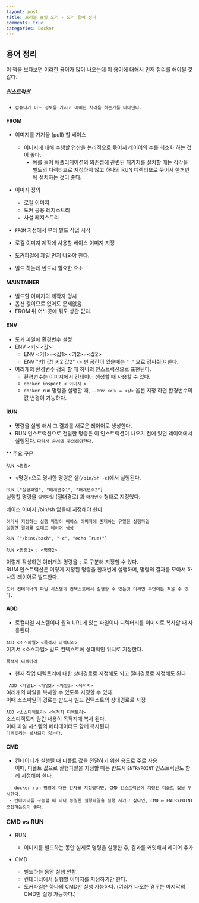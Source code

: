 ```yaml
---
layout: post
title: 트러블 슈팅 도커 - 도커 용어 정리
comments: true
categories: Docker
---
```

## 용어 정리

이 책을 보다보면 이러한 용어가 많이 나오는데 이 용어에 대해서 먼저 정리를 해야될 것 같다.
##### 인스트럭션
- `컴퓨터가 어느 정보를 가지고 어떠한 처리를 하는가를 나타낸다.`

#### FROM <br/>
- 이미지를 가져올 (pull) 할 베이스
    * 이미지에 대해 수행할 연산을 논리적으로 묶어서 레이어의 수를 최소화 하는 것이 좋다.
        * 예를 들어 애플리케이션의 의존성에 관련된 패키지를 설치할 때는 각각을 별도의 디렉티브로 지정하지 않고 하나의 RUN 디렉티브로 묶어서 한꺼번에 설치하는 것이 좋다.
        
- 이미지 정의
    - 로컬 이미지
    - 도커 공용 레지스트리
    - 사설 레지스트리
- `FROM` 지점에서 부터 빌드 작업 시작
- 로컬 이미지 제작에 사용할 베이스 이미지 지정
- 도커파일에 제일 먼저 나와야 한다.
- 빌드 하는데 반드시 필요한 요소

#### MAINTAINER
- 빌드할 이미지의 제작자 명시 
- 옵션 값이므로 없어도 문제없음.
- FROM 뒤 어느곳에 둬도 상관 없다.


#### ENV
- 도커 파일에 환경변수 설정
- ENV <키> <값>
    - ENV <키1>=<값1> <키2>=<값2>
    - ENV "키1 값1 키2 값2" -> 빈 공간이 있을때는 `" "` 으로 감싸줘야 한다.
- 여러개의 환경변수 정의 할 때 하나의 인스트럭션으로 표현된다.
    * 환경변수는 이미지에서 컨테이너 생성할 때 사용할 수 있다.
    * `docker inspect < 이미지 >`
    * `docker run` 명령을 실행할 때, `--env <키> = <값>` 옵션 지정 하면 환경변수의 값 변경이 가능하다.

#### RUN
- 명령을 실행 해서 그 결과를 새로운 레이어로 생성한다.
- RUN 인스트럭션으로 전달한 명령은 이 인스트럭션이 나오기 전에 있던 레이어에서 실행된다.
`따라서 순서에 주의해야한다.`

** 주요 구문

`RUN <명령>`
- <명령>으로 명시한 명령은 셸(`/bin/sh -c`)에서 실행된다.

`RUN ["실행파일", "매개변수1", "매개변수2"]` <br/>
실행할 명령을 `실행파일` (절대경로) 과 `매개변수` 형태로 지정했다.

베이스 이미지 /bin/sh 없을때 지정해야 한다.

```
여기서 지정하는 실행 파일이 베이스 이미지에 존재하는 유일한 실행파일
실행한 결과를 토대로 레이어 생성
```

`RUN ["/bins/bash", "-c", "echo True!"]`

`RUN <명령1> ; <명령2>`

이렇게 작성하면 여러개의 명령을 `;` 로 구분해 지정할 수 있다.<br/>
RUM 인스트럭션은 이렇게 지정된 명령을 한꺼번에 실행하며, 명령의 결과를 모아서 하나의 레이어로 빌드한다.

`도커 컨테이너의 파일 시스템과 컨텍스트에서 실행할 수 있는것 이라면 무엇이든 적을 수 있다.`

#### ADD
- 로컬파일 시스템이나 원격 URL에 있는 파일이나 디렉터리를 이미지로 복사할 때 사용된다.

`ADD <소스파일> <목적지 디렉터리>`<br/>
여기서 <소스파일> 빌드 컨텍스트에 상대적인 위치로 지정한다.

`목적지 디렉터리`
- 현재 작업 디렉토리에 대한 상대경로로 지정해도 되고 절대경로로 지정해도 된다.

` ADD <파일1> <파일2> <파일3> <목적지>`<br/>
여러개의 파일을 복사할 수 있도록 지정할 수 있다.<br/>
이때 소스파일의 경로는 반드시 빌드 컨텍스트의 상대경로로 지정

`ADD <소스디렉토리> <목적지 디렉토리>`<br/>
소스디렉토리 담긴 내용이 목적지에 복사 된다.
<br/> 이때 파일 시스템의 메타데이터도 함께 복사된다
<br/> `디렉토리는 복사되지 않는다.`

#### CMD
- 컨테이너가 실행될 때 디폴트 값을 전달하기 위한 용도로 주로 사용<br/>
이때, 디폴트 값으로 실행파일을 지정할 때는 반드시 `ENTRYPOINT` 인스트럭션도 함께 지정해야 한다.

```
 - docker run 명령에 대한 인자를 지정했다면, CMD 인스트럭션에 지정된 디폴트 값을 무시한다.
 - 컨테이너를 구동할 때 마다 동일한 실행파일을 실행 시키고 싶다면, CMD & ENTRYPOINT 조합하는것이 좋다.
```

### CMD vs RUN
- RUN 
    - 이미지를 빌드하는 동안 실제로 명령을 실행한 후, 결과를 커밋해서 레이어 추가
    
- CMD
    - 빌드하는 동안 실행 안함.
    - 컨테이너에서 실행할 이미지를 지정하기만 한다.
    - 도커파일은 하나의 CMD만 실행 가능하다.
        (여러개 나오는 경우는 마지막의 CMD만 실행 가능하다.)




 

